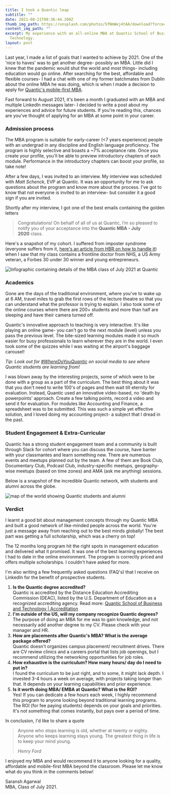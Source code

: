 ```yaml
---
title: I took a Quantic leap
subtitle: ""
date: 2021-08-21T08:36:44.200Z
thumb_img_path: https://unsplash.com/photos/5fNmWej4tAA/download?force=true&w=1920
content_img_path: ""
excerpt: My experience with an all-online MBA at Quantic School of Business and
  Technology.
layout: post
---
```

Last year, I made a list of goals that I wanted to achieve by 2021. One of the 'nice to haves' was to get another degree- possibly an MBA. Little did I knew that the pandemic would shut the world and most things- including education would go online. After searching for the best, affordable and flexible courses- I had a chat with one of my former batchmates from Dublin about the online MBA he was doing, which is when I made a decision to apply for [Quantic's mobile-first MBA](https://quantic.edu/mba). 

Fast forward to August 2021, it's been a month I graduated with an MBA and multiple LinkedIn messages later- I decided to write a post about my experiences and advice for future students. If you're reading this, chances are you've thought of applying for an MBA at some point in your career.

### Admission process

The MBA program is suitable for early-career (<7 years experience) people with an undergrad in any discipline and English language proficiency. The program is highly selective and boasts a ~7% acceptance rate. Once you create your profile, you'll be able to preview introductory chapters of each module. Performance in the introductory chapters can boost your profile, so take note! 

After a few days, I was invited to an interview. My interview was scheduled with *Matt Schenck*, EVP at Quantic. It was an opportunity for me to ask questions about the program and know more about the process. I've got to know that not everyone is invited to an interview- but consider it a good sign if you are invited.

Shortly after my interview, I got one of the best emails containing the golden letters

> Congratulations! On behalf of all of us at Quantic, I’m so pleased to notify you of your acceptance into the **Quantic MBA - July 2020** class.

Here's a snapshot of my cohort. I suffered from imposter syndrome (everyone suffers from it, [here's an article from HBR on how to handle it](https://hbr.org/2016/07/everyone-suffers-from-imposter-syndrome-heres-how-to-handle-it)) when I saw that my class contains a frontline doctor from NHS, a US Army veteran, a Forbes 30 under 30 winner and young entrepreneurs. 

![Infographic containing details of the MBA class of July 2021 at Quantic](/images/classofjuly2021.jpeg "Meet my cohort- class of July 2021")

### Academics

Gone are the days of the traditional environment, where you've to wake up at 6 AM, travel miles to grab the first rows of the lecture theatre so that you can understand what the professor is trying to explain. I also took some of the online courses where there are 200+ students and more than half are sleeping and have their camera turned off. 

Quantic's innovative approach to teaching is very interactive. It's like playing an online game- you can't go to the next module (level) unless you pass the previous level. The bite-sized learning modules made it so much easier for busy professionals to learn wherever they are in the world. I even took some of the quizzes while I was waiting at the airport's baggage carousel! 

*Tip: Look out for [\#WhereDoYouQuantic](https://twitter.com/search?q=%23WhereDoYouQuantic&src=typed_query) on social media to see where Quantic students are learning from!*

I was blown away by the interesting projects, some of which were to be done with a group as a part of the curriculum. The best thing about it was that you don't need to write 100's of pages and then wait till eternity for evaluation. Instead, Quantic used an innovative video-based, no 'death by powerpoints' approach. Create a few talking points, record a video and send it for evaluation. For modules like Accounting and Finance, a spreadsheet was to be submitted. This was such a simple yet effective solution, and I loved doing my accounting project- a subject that I dread in the past. 

### Student Engagement & Extra-Curricular

Quantic has a strong student engagement team and a community is built through Slack for cohort where you can discuss the course, have banter with your classmantes and learn something new. There are numerous events and meetups planned out by the team. A few of them are Book Club, Documentary Club, Podcast Club, industry-specific meetups, geography-wise meetups (based on time zones) and AMA (ask me anything) sessions.

Below is a snapshot of the incredible Quantic network, with students and alumni across the globe.

![map of the world showing Quantic students and alumni](/images/screenshot-2021-08-21-at-3.06.38-pm.png "Quantic students and alumni network")

### Verdict

I learnt a good bit about management concepts through my Quantic MBA and built a good network of like-minded people across the world. You're just a message away from reaching out to the best minds globally! The best part was getting a full scholarship, which was a cherry on top!

The 12 months long program hit the right spots in management education and delivered what it promised. It was one of the best learning experiences I had to date in the online environment. The program is correctly priced and offers multiple scholarships. I couldn't have asked for more. 

I'm also writing a few frequently asked questions (FAQ's) that I receive on LinkedIn for the benefit of prospective students.

1. **Is the Quantic degree accredited?**\
   Quantic is accredited by the Distance Education Accrediting Commission (DEAC), listed by the U.S. Department of Education as a recognized accrediting agency. Read more: [Quantic School of Business and Technology | Accreditation](https://quantic.edu/accreditation)
2. **I'm outside of the US, will my company recognize Quantic degrees?**\
   The purpose of doing an MBA for me was to gain knowledge, and not necessarily add another degree to my CV. Please check with your manager and HR.
3. **How are placements after Quantic's MBA? What is the average package offered?**\
   Quantic doesn't organizes campus placement/ recruitment drives. There are CV review clinics and a careers portal that lists job openings, but I recommend utilizing the networking opportunities for job roles.
4. **How exhaustive is the curriculum? How many hours/ day do I need to put in?**\
   I found the curriculum to be just right, and to some, it might lack depth. I invested 3-4 hours a week on average, with projects taking longer than that. It depends on your learning capabilities and prior experience.
5. **Is it worth doing MBA/ EMBA at Quantic? What is the ROI?**\
   Yes! If you can dedicate a few hours each week, I highly recommend this program to anyone looking beyond traditional learning programs. The ROI (for fee paying students) depends on your goals and priorities. It's not something that comes instantly, but pays over a period of time. 

In conclusion, I'd like to share a quote

> Anyone who stops learning is old, whether at twenty or eighty. Anyone who keeps learning stays young. The greatest thing in life is to keep your mind young.
>
> *Henry Ford*

I enjoyed my MBA and would recommend it to anyone looking for a quality, affordable and mobile-first MBA beyond the classroom. Please let me know what do you think in the comments below!

Saransh Agarwal\
MBA, Class of July 2021.